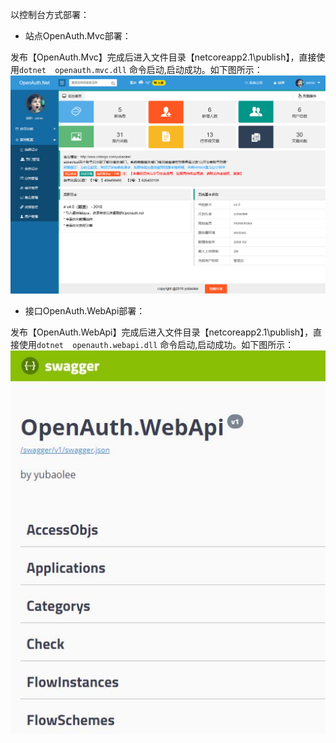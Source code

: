 以控制台方式部署：

* 站点OpenAuth.Mvc部署：

发布【OpenAuth.Mvc】完成后进入文件目录【netcoreapp2.1\publish】，直接使用`dotnet  openauth.mvc.dll` 命令启动,启动成功。如下图所示：
![说明](150659_6900820e_362401.png "说明")

* 接口OpenAuth.WebApi部署：

发布【OpenAuth.WebApi】完成后进入文件目录【netcoreapp2.1\publish】，直接使用`dotnet  openauth.webapi.dll` 命令启动,启动成功。如下图所示：
![说明](190110165640616.jpg "说明")


